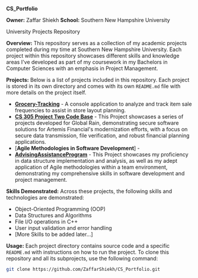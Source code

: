 **CS_Portfolio**

**Owner:** Zaffar Shiekh
**School:** Southern New Hampshire University

University Projects Repository

**Overview:**
This repository serves as a collection of my academic projects completed during my time at Southern New Hampshire University. Each project within this repository showcases different skills and knowledge areas I've developed as part of my coursework in my Bachelors in Computer Sciences with an emphasis in Project Management.

**Projects:**
Below is a list of projects included in this repository. Each project is stored in its own directory and comes with its own `README.md` file with more details on the project itself.

- [**Grocery-Tracking**]([./Grocery-Tracking](https://github.com/zaffarshiekh/CS_Portfolio/tree/21cc9e2f53e6266086344c8fed7634fcd826aa84/Grocery-Tracking%20(VS))) - A console application to analyze and track item sale frequencies to assist in store layout planning.
- [**CS 305 Project Two Code Base**](https://github.com/zaffarshiekh/CS_Portfolio/tree/ffd6d0069291b5d46eabb673c68208a14164285f/CS%20305%20Project%20Two%20Code%20Base) - This Project showcases a series of projects developed for Global Rain, demonstrating secure software solutions for Artemis Financial's modernization efforts, with a focus on secure data transmission, file verification, and robust financial planning applications.
- [**Agile Methodologies in Software Development**] - 
- [**AdvisingAssistanceProgram**](AdvisingAssistanceProgram) - This Project showcases my proficiency in data structure implementation and analysis, as well as my adept application of Agile methodologies within a team environment, demonstrating my comprehensive skills in software development and project management.

[//]: # (New Projects to be added.)

**Skills Demonstrated:**
Across these projects, the following skills and technologies are demonstrated:
-	Object-Oriented Programming (OOP)
-	Data Structures and Algorithms
-	File I/O operations in C++
-	User input validation and error handling
-	[More Skills to be added later...]

**Usage:**
Each project directory contains source code and a specific `README.md` with instructions on how to run the project. To clone this repository and all its subprojects, use the following command:

```bash
git clone https://github.com/ZaffarShiekh/CS_Portfolio.git
